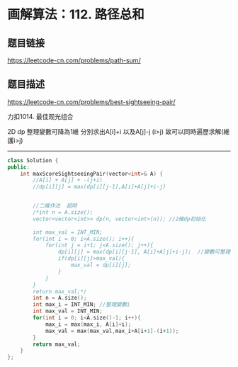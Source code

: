 # 画解算法：112. 路径总和

## 题目链接

https://leetcode-cn.com/problems/path-sum/

## 题目描述


https://leetcode-cn.com/problems/best-sightseeing-pair/

力扣1014. 最佳观光组合

2D dp 整理變數可降為1維
    分別求出A[i]+i 以及A[j]-j (i>j)
    故可以同時遍歷求解(維護i>j)
    
---------------------------------------

```cpp
class Solution {
public:
    int maxScoreSightseeingPair(vector<int>& A) {
        //A[i] + A[j] + -(j+i)
        //dp[i][j] = max(dp[i][j-1],A[i]+A[j]+i-j)


        //二維作法  超時
        /*int n = A.size();
        vector<vector<int>> dp(n, vector<int>(n)); //2維dp初始化
        
        int max_val = INT_MIN;
        for(int i = 0; i<A.size(); i++){
            for(int j = i+1; j<A.size(); j++){
                dp[i][j] = max(dp[i][j-1], A[i]+A[j]+i-j);  //變數可整理成一維
                if(dp[i][j]>max_val){
                    max_val = dp[i][j];
                }
            }
        }
        return max_val;*/
        int n = A.size();
        int max_i = INT_MIN; //整理變數i
        int max_val = INT_MIN;
        for(int i = 0; i<A.size()-1; i++){
            max_i = max(max_i, A[i]+i);
            max_val = max(max_val,max_i+A[i+1]-(i+1));
        }
        return max_val;
    }
};
```
